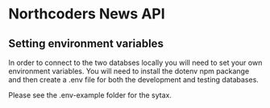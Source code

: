 # Northcoders News API

## Setting environment variables

In order to connect to the two databses locally you will need to set your own environment variables.
You will need to install the dotenv npm packange and then create a .env file for both the development and testing databases.

Please see the .env-example folder for the sytax.
